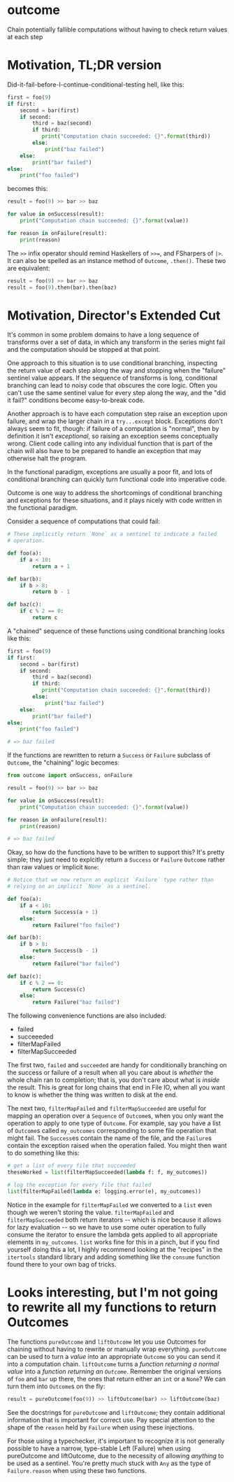 # outcome
Chain potentially fallible computations without having to check return values at each step

# Motivation, TL;DR version
Did-it-fail-before-I-continue-conditional-testing hell, like this:
```python
first = foo(9)
if first:
    second = bar(first)
    if second:
        third = baz(second)
        if third:
           print("Computation chain succeeded: {}".format(third))
        else:
            print("baz failed")
    else:
        print("bar failed")
else:
    print("foo failed")
```
becomes this:
```python
result = foo(9) >> bar >> baz

for value in onSuccess(result):
    print("Computation chain succeeded: {}".format(value))

for reason in onFailure(result):
    print(reason)
```
The `>>` infix operator should remind Haskellers of `>>=`, and
FSharpers of `|>`. It can also be spelled as an instance method
of `Outcome`, `.then()`. These two are equivalent:

```python
result = foo(9) >> bar >> baz
result = foo(9).then(bar).then(baz)
```

# Motivation, Director's Extended Cut
It's common in some problem domains to have a long sequence of
transforms over a set of data, in which any transform in the series
might fail and the computation should be stopped at that point.

One approach to this situation is to use conditional branching,
inspecting the return value of each step along the way and stopping
when the "failure" sentinel value appears.  If the sequence of
transforms is long, conditional branching can lead to noisy code that
obscures the core logic. Often you can't use the same sentinel value
for every step along the way, and the "did it fail?" conditions become
easy-to-break code.

Another approach is to have each computation step raise an exception
upon failure, and wrap the larger chain in a `try...except` block.
Exceptions don't always seem to fit, though: if failure of a
computation is "normal", then by definition it isn't *exceptional*, so
raising an exception seems conceptually wrong. Client code calling
into any individual function that is part of the chain will also have
to be prepared to handle an exception that may otherwise halt the
program.

In the functional paradigm, exceptions are usually a poor fit,
and lots of conditional branching can quickly turn functional code
into imperative code.

Outcome is one way to address the shortcomings of conditional
branching and exceptions for these situations, and it plays nicely
with code written in the functional paradigm.

Consider a sequence of computations that could fail:

```python
# These implicitly return `None` as a sentinel to indicate a failed
# operation.

def foo(a):
    if a < 10:
        return a + 1

def bar(b):
    if b > 8:
        return b - 1

def baz(c):
    if c % 2 == 0:
        return c
```

A "chained" sequence of these functions using conditional branching
looks like this:
```python
first = foo(9)
if first:
    second = bar(first)
    if second:
        third = baz(second)
        if third:
           print("Computation chain succeeded: {}".format(third))
        else:
            print("baz failed")
    else:
        print("bar failed")
else:
    print("foo failed")

# => baz failed
```

If the functions are rewritten to return a `Success` or `Failure`
subclass of `Outcome`, the "chaining" logic becomes:

```python
from outcome import onSuccess, onFailure

result = foo(9) >> bar >> baz

for value in onSuccess(result):
    print("Computation chain succeeded: {}".format(value))

for reason in onFailure(result):
    print(reason)

# => baz failed
```

Okay, so how do the functions have to be written to support this?
It's pretty simple; they just need to explcitly return a `Success` or
`Failure` `Outcome` rather than raw values or implicit `None`:

```python
# Notice that we now return an explicit `Failure` type rather than
# relying on an implicit `None` as a sentinel.

def foo(a):
    if a < 10:
        return Success(a + 1)
    else:
        return Failure("foo failed")

def bar(b):
    if b > 8:
        return Success(b - 1)
    else:
        return Failure("bar failed")

def baz(c):
    if c % 2 == 0:
        return Success(c)
    else:
        return Failure("baz failed")

```

The following convenience functions are also included:
* failed
* succeeeded
* filterMapFailed
* filterMapSucceeded

The first two, `failed` and `succeeded` are handy for conditionally
branching on the success or failure of a result when all you care
about is *whether* the whole chain ran to completion; that is, you
don't care about what is *inside* the result. This is great for long
chains that end in File IO, when all you want to know is whether the
thing was written to disk at the end.

The next two, `filterMapFailed` and `filterMapSucceeded` are useful
for mapping an operation over a `Sequence` of `Outcome`s, when you
only want the operation to apply to one type of `Outcome`. For
example, say you have a list of `Outcome`s called `my_outcomes`
corresponding to some file operation that might fail. The `Success`es
contain the name of the file, and the `Failure`s contain the exception
raised when the operation failed. You might then want to do something
like this:

```python
# get a list of every file that succeeded
theseWorked = list(filterMapSucceeded(lambda f: f, my_outcomes))

# log the exception for every file that failed
list(filterMapFailed(lambda e: logging.error(e), my_outcomes))
```

Notice in the example for `filterMapFailed` we converted to a `list`
even though we weren't storing the value. `filterMapFailed` and
`filterMapSucceeded` both return iterators -- which is nice because it
allows for lazy evaluation -- so we have to use some outer operation
to fully consume the iterator to ensure the lambda gets applied to all
appropriate elements in `my_outcomes`. `list` works fine for this in a
pinch, but if you find yourself doing this a lot, I highly recommend
looking at the "recipes" in the `itertools` standard library and
adding something like the `consume` function found there to your own
bag of tricks.

# Looks interesting, but I'm not going to rewrite all my functions to return Outcomes

The functions `pureOutcome` and `liftOutcome` let you use Outcomes for
chaining without having to rewrite or manually wrap
everything. `pureOutcome` can be used to turn a *value* into an
appropriate `Outcome` so you can send it into a computation
chain. `liftOutcome` turns a *function returning a normal value* into
a *function returning an `Outcome`*. Remember the original versions of
`foo` and `bar` up there, the ones that return either an `int` or a
`None`?  We can turn them into `Outcome`s on the fly:

```python
result = pureOutcome(foo(9)) >> liftOutcome(bar) >> liftOutcome(baz)
```

See the docstrings for `pureOutcome` and `liftOutcome`; they contain
additional information that is important for correct use. Pay special
attention to the shape of the `reason` held by `Failure` when using
these injections.

For those using a typechecker, it's important to recognize it is not
generally possible to have a narrow, type-stable Left (Failure) when
using pureOutcome and liftOutcome, due to the necessity of allowing
*anything* to be used as a sentinel. You're pretty much stuck with
`Any` as the type of `Failure.reason` when using these two functions.
